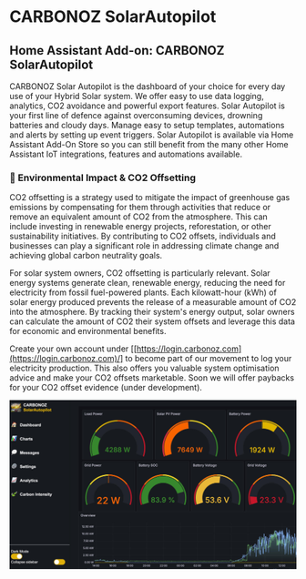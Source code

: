 # CARBONOZ SolarAutopilot


## Home Assistant Add-on: CARBONOZ SolarAutopilot

CARBONOZ Solar Autopilot is the dashboard of your choice for every day use of your Hybrid Solar system. We offer easy to use data logging, analytics, CO2 avoidance and powerful export features. Solar Autopilot is your first line of defence against overconsuming devices, drowning batteries and cloudy days. Manage easy to setup templates, automations and alerts by setting up event triggers. Solar Autopilot is available via Home Assistant Add-On Store so you can still benefit from the many other Home Assistant IoT integrations, features and automations available.

### 🌱 Environmental Impact & CO2 Offsetting

CO2 offsetting is a strategy used to mitigate the impact of greenhouse gas emissions by compensating for them through activities that reduce or remove an equivalent amount of CO2 from the atmosphere. This can include investing in renewable energy projects, reforestation, or other sustainability initiatives. By contributing to CO2 offsets, individuals and businesses can play a significant role in addressing climate change and achieving global carbon neutrality goals.

For solar system owners, CO2 offsetting is particularly relevant. Solar energy systems generate clean, renewable energy, reducing the need for electricity from fossil fuel-powered plants. Each kilowatt-hour (kWh) of solar energy produced prevents the release of a measurable amount of CO2 into the atmosphere. By tracking their system's energy output, solar owners can calculate the amount of CO2 their system offsets and leverage this data for economic and environmental benefits.

Create your own account under  [[https://login.carbonoz.com](https://login.carbonoz.com)/] to become part of our movement to log your electricity production. This also offers you valuable system optimisation advice and make your CO2 offsets marketable. Soon we will offer paybacks for your CO2 offset evidence (under development).


  
![Solar Autopilot](images/screenshot.png)






